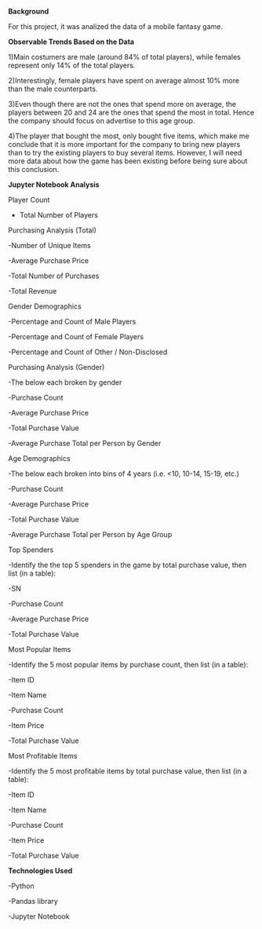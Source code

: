 **Background**

For this project, it was analized the data of a mobile fantasy game.



**Observable Trends Based on the Data**

1)Main costumers are male (around 84% of total players), while females represent only 14% of the total players.

2)Interestingly, female players have spent on average almost 10% more than the male counterparts.

3)Even though there are not the ones that spend more on average, the players between 20 and 24 are the ones that spend the most in total. Hence the company should focus on advertise to this age group.

4)The player that bought the most, only bought five items, which make me conclude that it is more important for the company to bring new players than to try the existing players to buy several items. However, I will need more data about how the game has been existing before being sure about this conclusion.





**Jupyter Notebook Analysis**


Player Count

 - Total Number of Players

Purchasing Analysis (Total)

-Number of Unique Items

-Average Purchase Price

-Total Number of Purchases

-Total Revenue


Gender Demographics

-Percentage and Count of Male Players

-Percentage and Count of Female Players

-Percentage and Count of Other / Non-Disclosed


Purchasing Analysis (Gender)

-The below each broken by gender

-Purchase Count

-Average Purchase Price

-Total Purchase Value

-Average Purchase Total per Person by Gender


Age Demographics

-The below each broken into bins of 4 years (i.e. <10, 10-14, 15-19, etc.)

-Purchase Count

-Average Purchase Price

-Total Purchase Value

-Average Purchase Total per Person by Age Group


Top Spenders


-Identify the the top 5 spenders in the game by total purchase value, then list (in a table):

-SN

-Purchase Count

-Average Purchase Price

-Total Purchase Value


Most Popular Items

-Identify the 5 most popular items by purchase count, then list (in a table):

-Item ID

-Item Name

-Purchase Count

-Item Price

-Total Purchase Value


Most Profitable Items

-Identify the 5 most profitable items by total purchase value, then list (in a table):

-Item ID

-Item Name

-Purchase Count

-Item Price

-Total Purchase Value



**Technologies Used**

-Python

-Pandas library

-Jupyter Notebook
